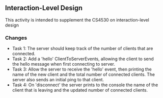 ## Interaction-Level Design
This activity is intended to supplement the CS4530 on interaction-level design

### Changes
- Task 1: The server should keep track of the number of clients that are connected.
- Task 2: Add a 'hello' ClientToServerEvents, allowing the client to send the hello message when first connecting to server.
- Task 3: Allow the server to receive the 'hello' event, then printing the name of the new client and the total number of connected clients. The server also sends an initial ping to that client.
- Task 4: On 'disconnect' the server prints to the console the name of the client that is leaving and the updated number of connected clients.
